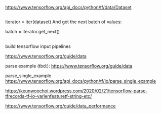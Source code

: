 https://www.tensorflow.org/api_docs/python/tf/data/Dataset
##
iterator = iter(dataset)
And get the next batch of values:

batch = iterator.get_next()
##

build tensorflow input pipelines

https://www.tensorflow.org/guide/data


parse example (tbd:):
https://www.tensorflow.org/guide/data


parse_single_example
https://www.tensorflow.org/api_docs/python/tf/io/parse_single_example


https://keunwoochoi.wordpress.com/2020/02/21/tensorflow-parse-tfrecords-tf-io-varlenfeaturetf-string-etc/



https://www.tensorflow.org/guide/data_performance


